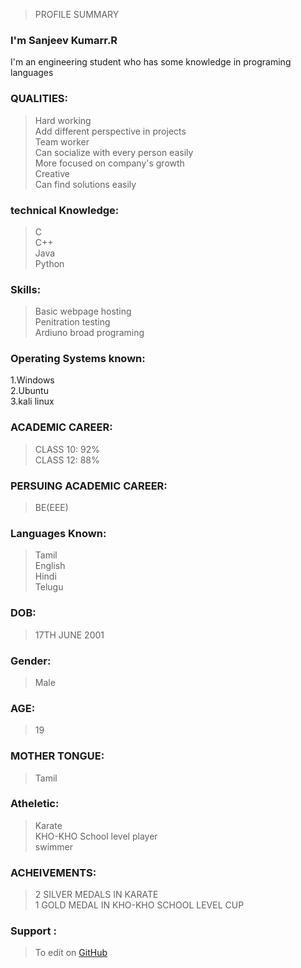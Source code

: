 >PROFILE SUMMARY 

### I'm Sanjeev Kumarr.R
I'm an engineering student who has some knowledge in programing languages

### QUALITIES:
>Hard working                                
>Add different perspective in projects                                
>Team worker                                    
>Can socialize with every person easily                   
>More focused on company's growth                  
>Creative                        
>Can find solutions easily                     
 
###  technical Knowledge:
>C                                                                       
>C++                                                             
>Java                                                        
>Python                                                              
 
### Skills:
>Basic webpage hosting                                                                                                   
>Penitration testing                                                                       
>Ardiuno broad programing                                                                                                       

### Operating Systems known:
1.Windows                        
2.Ubuntu                                      
3.kali linux                                     

### ACADEMIC CAREER:
>CLASS 10: 92%                                              
>CLASS 12: 88%                               

### PERSUING ACADEMIC CAREER:
>BE(EEE)

### Languages Known:
>Tamil                                                                                    
>English                                                                                                 
>Hindi                                                                                                                                  
>Telugu                                                                                                              

### DOB:
>17TH JUNE 2001                                                                     

### Gender:
>Male                                               

### AGE:
>19                                              

### MOTHER TONGUE:
>Tamil                               

### Atheletic:
>Karate                                                                                                        
>KHO-KHO School level player                                                                                                             
>swimmer                                                                                                                                   

### ACHEIVEMENTS:
>2 SILVER MEDALS IN KARATE                                                                                                               
>1 GOLD MEDAL IN KHO-KHO SCHOOL LEVEL CUP                                                                                                                                   

### Support :
>To edit on [GitHub](https://github.com/RSk176/RESUME/edit/main/README.md)
